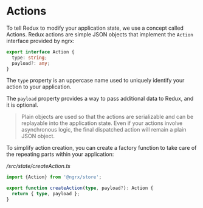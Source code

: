 # Actions

To tell Redux to modify your application state, we use a concept called Actions. 
Redux actions are simple JSON objects that implement the `Action` interface 
provided by ngrx:

```typescript
export interface Action {
  type: string;
  payload?: any;
}
```

The `type` property is an uppercase name used to uniquely identify your action
to your application.

The `payload` property provides a way to pass additional data to Redux, and it
is optional.

> Plain objects are used so that the actions are serializable and can be 
replayable into the application state. Even if your actions involve asynchronous 
logic, the final dispatched action will remain a plain JSON object.

To simplify action creation, you can create a factory function to take care of
the repeating parts within your application:

_/src/state/createAction.ts_
```typescript
import {Action} from '@ngrx/store';

export function createAction(type, payload?): Action {
  return { type, payload };
}
```